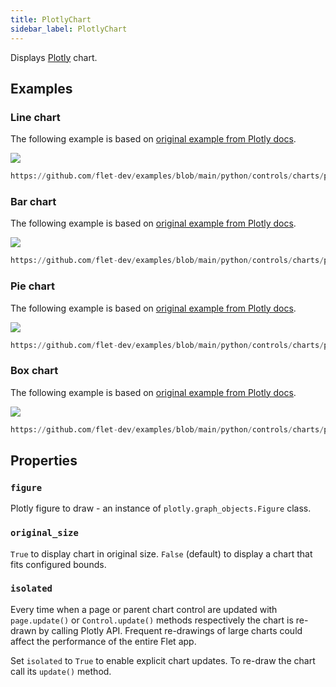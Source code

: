 ```yaml
---
title: PlotlyChart
sidebar_label: PlotlyChart
---
```


Displays [Plotly](https://plotly.com/python/) chart.

## Examples

### Line chart

The following example is based on [original example from Plotly docs](https://plotly.com/python/line-charts/).

<img src="/img/docs/controls/charts/plotly-linechart.png" className="screenshot-60"/>

```python reference
https://github.com/flet-dev/examples/blob/main/python/controls/charts/plotly-chart/plotly-linechart.py
```

### Bar chart

The following example is based on [original example from Plotly docs](https://plotly.com/python/bar-charts/).

<img src="/img/docs/controls/charts/plotly-barchart.png" className="screenshot-60"/>

```python reference
https://github.com/flet-dev/examples/blob/main/python/controls/charts/plotly-chart/plotly-barchart.py
```

### Pie chart

The following example is based on [original example from Plotly docs](https://plotly.com/python/pie-charts/).

<img src="/img/docs/controls/charts/plotly-piechart.png" className="screenshot-60"/>

```python reference
https://github.com/flet-dev/examples/blob/main/python/controls/charts/plotly-chart/plotly-piechart.py
```

### Box chart

The following example is based on [original example from Plotly docs](https://plotly.com/python/box-plots/).

<img src="/img/docs/controls/charts/plotly-boxchart.png" className="screenshot-70"/>

```python reference
https://github.com/flet-dev/examples/blob/main/python/controls/charts/plotly-chart/plotly-boxchart.py
```

## Properties

### `figure`

Plotly figure to draw - an instance of `plotly.graph_objects.Figure` class.

### `original_size`

`True` to display chart in original size. `False` (default) to display a chart that fits configured bounds.

### `isolated`

Every time when a page or parent chart control are updated with `page.update()` or `Control.update()` methods respectively the chart is re-drawn by calling Plotly API. Frequent re-drawings of large charts could affect the performance of the entire Flet app.

Set `isolated` to `True` to enable explicit chart updates. To re-draw the chart call its `update()` method.